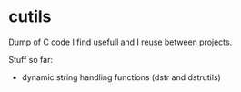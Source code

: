 cutils
======

Dump of C code I find usefull and I reuse between projects.

Stuff so far:
* dynamic string handling functions (dstr and dstrutils)

